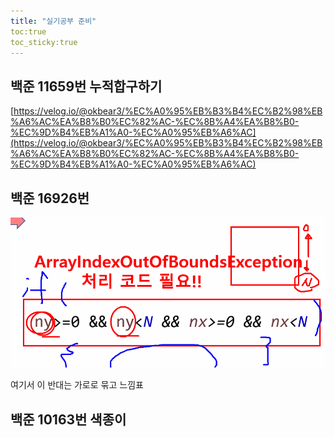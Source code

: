 ```yaml
---
title: "실기공부 준비"
toc:true
toc_sticky:true
---
```


## 백준 11659번 누적합구하기



[https://velog.io/@okbear3/%EC%A0%95%EB%B3%B4%EC%B2%98%EB%A6%AC%EA%B8%B0%EC%82%AC-%EC%8B%A4%EA%B8%B0-%EC%9D%B4%EB%A1%A0-%EC%A0%95%EB%A6%AC](https://velog.io/@okbear3/%EC%A0%95%EB%B3%B4%EC%B2%98%EB%A6%AC%EA%B8%B0%EC%82%AC-%EC%8B%A4%EA%B8%B0-%EC%9D%B4%EB%A1%A0-%EC%A0%95%EB%A6%AC)

## 백준 16926번

<img src="/../images/2024-06-19-실기공부준비/image-20240619170442811.png" alt="image-20240619170442811" style="zoom:80%;" />

여기서 이 반대는 가로로 묶고 느낌표

## 백준 10163번 색종이

